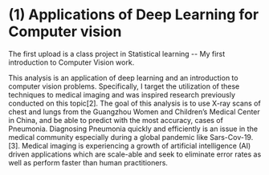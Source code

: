 # (1) Applications of Deep Learning for Computer vision

The first upload is a class project in Statistical learning -- My first introduction to Computer Vision work. 

This analysis is an application of deep learning and an introduction to computer vision problems. Specifically, I target the utilization of these techniques to medical imaging and was inspired research previously conducted on this topic[2]. The goal of this analysis is to use X-ray scans of chest and lungs from the Guangzhou Women and Children’s Medical Center in China, and be able to predict with the most accuracy, cases of Pneumonia. Diagnosing Pneumonia quickly and efficiently is an issue in the medical community especially during a global pandemic like Sars-Cov-19. [3]. Medical imaging is experiencing a growth of artificial intelligence (AI) driven applications which are scale-able and seek to eliminate error rates as well as perform faster than human practitioners.
